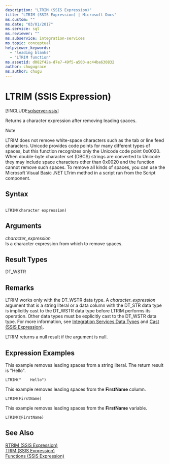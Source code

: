 ```yaml
---
description: "LTRIM (SSIS Expression)"
title: "LTRIM (SSIS Expression) | Microsoft Docs"
ms.custom: ""
ms.date: "03/01/2017"
ms.service: sql
ms.reviewer: ""
ms.subservice: integration-services
ms.topic: conceptual
helpviewer_keywords: 
  - "leading blanks"
  - "LTRIM function"
ms.assetid: d082f42a-d7e7-49f5-a503-ac44ba630832
author: chugugrace
ms.author: chugu
---
```

# LTRIM (SSIS Expression)

[!INCLUDE[sqlserver-ssis](../../includes/applies-to-version/sqlserver-ssis.md)]


  Returns a character expression after removing leading spaces.  
  
> [!NOTE]  
>  LTRIM does not remove white-space characters such as the tab or line feed characters. Unicode provides code points for many different types of spaces, but this function recognizes only the Unicode code point 0x0020. When double-byte character set (DBCS) strings are converted to Unicode they may include space characters other than 0x0020 and the function cannot remove such spaces. To remove all kinds of spaces, you can use the Microsoft Visual Basic .NET LTrim method in a script run from the Script component.  
  
## Syntax  
  
```  
  
LTRIM(character expression)  
```  
  
## Arguments  
 *character_expression*  
 Is a character expression from which to remove spaces.  
  
## Result Types  
 DT_WSTR  
  
## Remarks  
 LTRIM works only with the DT_WSTR data type. A *character_expression* argument that is a string literal or a data column with the DT_STR data type is implicitly cast to the DT_WSTR data type before LTRIM performs its operation. Other data types must be explicitly cast to the DT_WSTR data type. For more information, see [Integration Services Data Types](../../integration-services/data-flow/integration-services-data-types.md) and [Cast &#40;SSIS Expression&#41;](../../integration-services/expressions/cast-ssis-expression.md).  
  
 LTRIM returns a null result if the argument is null.  
  
## Expression Examples  
 This example removes leading spaces from a string literal. The return result is "Hello".  
  
```  
LTRIM("    Hello")  
```  
  
 This example removes leading spaces from the **FirstName** column.  
  
```  
LTRIM(FirstName)  
```  
  
 This example removes leading spaces from the **FirstName** variable.  
  
```  
LTRIM(@FirstName)  
```  
  
## See Also  
 [RTRIM &#40;SSIS Expression&#41;](../../integration-services/expressions/rtrim-ssis-expression.md)   
 [TRIM &#40;SSIS Expression&#41;](../../integration-services/expressions/trim-ssis-expression.md)   
 [Functions &#40;SSIS Expression&#41;](../../integration-services/expressions/functions-ssis-expression.md)  
  
  
